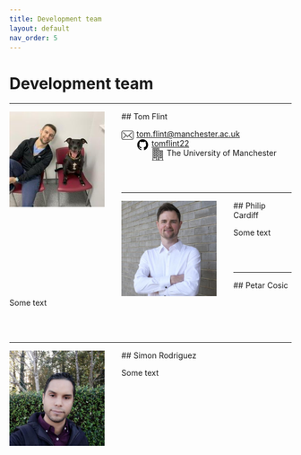 ```yaml
---
title: Development team
layout: default
nav_order: 5
---
```


# Development team

---
<img align="left" width="170" style="padding-right:30px" src="images/tom.jpeg"/>
## Tom Flint

<img align="left"  width="22" style="padding-right:5px" src="mail.svg"> tom.flint@manchester.ac.uk <br>
<img align="left"  width="22" style="padding-right:5px" src="github_svg.svg"> [tomflint22](https://github.com/tomflint22) <br> 
<img align="left"  width="22" style="padding-right:5px" src="building.svg"> The University of Manchester <br> 

<br>
<br>

---
<img align="left" width="170" style="padding-right:30px" src="images/philip.jpeg"/>
## Philip Cardiff

Some text

<br>
<br>

---
<img align="left" width="170" style="padding-right:30px" src=""/>
## Petar Cosic

Some text

<br>
<br>


---
<img align="left" width="170" style="padding-right:30px" src="images/simon.jpeg"/>
## Simon Rodriguez

Some text

<br>
<br>